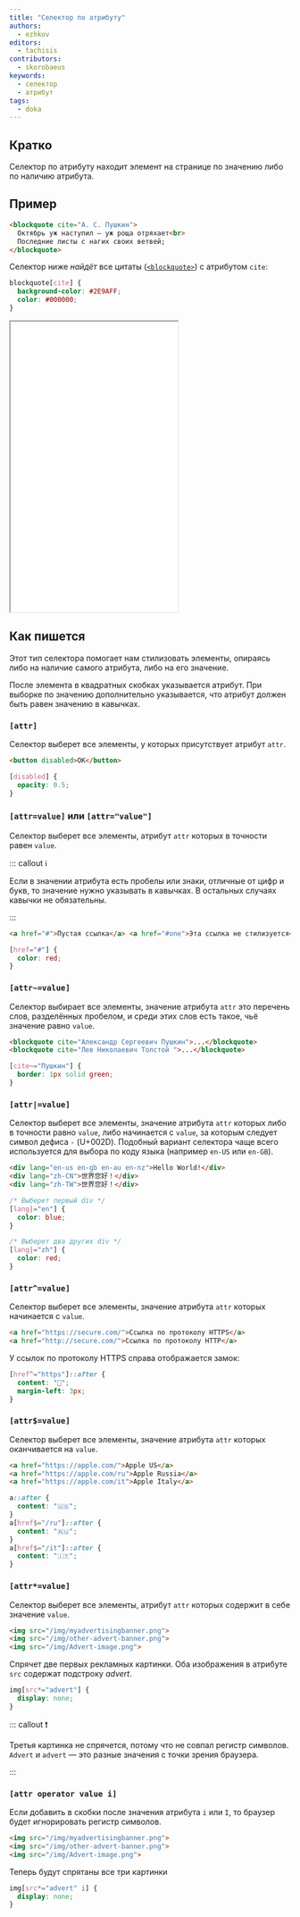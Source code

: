 ```yaml
---
title: "Селектор по атрибуту"
authors:
  - ezhkov
editors:
  - tachisis
contributors:
  - skorobaeus
keywords:
  - селектор
  - атрибут
tags:
  - doka
---
```


## Кратко

Селектор по атрибуту находит элемент на странице по значению либо по наличию атрибута.

## Пример

```html
<blockquote cite="А. С. Пушкин">
  Октябрь уж наступил — уж роща отряхает<br>
  Последние листы с нагих своих ветвей;
</blockquote>
```

Селектор ниже _найдёт_ все цитаты ([`<blockquote>`](/html/blockquote)) с атрибутом `cite`:

```css
blockquote[cite] {
  background-color: #2E9AFF;
  color: #000000;
}
```

<iframe title="Фон для цитаты с атрибутом cite" src="demos/cite-bkg/" height="520"></iframe>

## Как пишется

Этот тип селектора помогает нам стилизовать элементы, опираясь либо на наличие самого атрибута, либо на его значение.

После элемента в квадратных скобках указывается атрибут. При выборке по значению дополнительно указывается, что атрибут должен быть равен значению в кавычках.

### `[attr]`

Селектор выберет все элементы, у которых присутствует атрибут `attr`.

```html
<button disabled>OK</button>
```

```css
[disabled] {
  opacity: 0.5;
}
```

### `[attr=value]` или `[attr="value"]`

Селектор выберет все элементы, атрибут `attr` которых в точности равен `value`.

::: callout ℹ️

Если в значении атрибута есть пробелы или знаки, отличные от цифр и букв, то значение нужно указывать в кавычках. В остальных случаях кавычки не обязательны.

:::

```html
<a href="#">Пустая ссылка</a> <a href="#one">Эта ссылка не стилизуется</a>
```

```css
[href="#"] {
  color: red;
}
```

### `[attr~=value]`

Селектор выбирает все элементы, значение атрибута `attr` это перечень слов, разделённых пробелом, и среди этих слов есть такое, чьё значение равно `value`.

```html
<blockquote cite="Александр Сергеевич Пушкин">...</blockquote>
<blockquote cite="Лев Николаевич Толстой ">...</blockquote>
```

```css
[cite~="Пушкин"] {
  border: 1px solid green;
}
```

### `[attr|=value]`

Селектор выберет все элементы, значение атрибута `attr` которых либо в точности равно `value`, либо начинается с `value`, за которым следует символ дефиса `-` (U+002D). Подобный вариант селектора чаще всего используется для выбора по коду языка (например `en-US` или `en-GB`).

```html
<div lang="en-us en-gb en-au en-nz">Hello World!</div>
<div lang="zh-CN">世界您好！</div>
<div lang="zh-TW">世界您好！</div>
```

```css
/* Выберет первый div */
[lang|="en"] {
  color: blue;
}

/* Выберет два других div */
[lang|="zh"] {
  color: red;
}
```

### `[attr^=value]`

Селектор выберет все элементы, значение атрибута `attr` которых начинается с `value`.

```html
<a href="https://secure.com/">Ссылка по протоколу HTTPS</a>
<a href="http://secure.com/">Ссылка по протоколу HTTP</a>
```

У ссылок по протоколу HTTPS справа отображается замок:

```css
[href^="https"]::after {
  content: "🔐";
  margin-left: 3px;
}
```

### `[attr$=value]`

Селектор выберет все элементы, значение атрибута `attr` которых оканчивается на `value`.

```html
<a href="https://apple.com/">Apple US</a>
<a href="https://apple.com/ru">Apple Russia</a>
<a href="https://apple.com/it">Apple Italy</a>
```

```css
a::after {
  content: "🇺🇸";
}
a[href$="/ru"]::after {
  content: "🇷🇺";
}
a[href$="/it"]::after {
  content: "🇮🇹";
}
```

### `[attr*=value]`

Селектор выберет все элементы, атрибут `attr` которых содержит в себе значение `value`.

```html
<img src="/img/myadvertisingbanner.png">
<img src="/img/other-advert-banner.png">
<img src="/img/Advert-image.png">
```

Спрячет две первых рекламных картинки. Оба изображения в атрибуте `src` содержат подстроку _advert_.

```css
img[src*="advert"] {
  display: none;
}
```

::: callout ❗️

Третья картинка не спрячется, потому что не совпал регистр символов. `Advert` и `advert` — это разные значения с точки зрения браузера.

:::

### `[attr operator value i]`

Если добавить в скобки после значения атрибута `i` или `I`, то браузер будет игнорировать регистр символов.

```html
<img src="/img/myadvertisingbanner.png">
<img src="/img/other-advert-banner.png">
<img src="/img/Advert-image.png">
```

Теперь будут спрятаны все три картинки

```css
img[src*="advert" i] {
  display: none;
}
```

